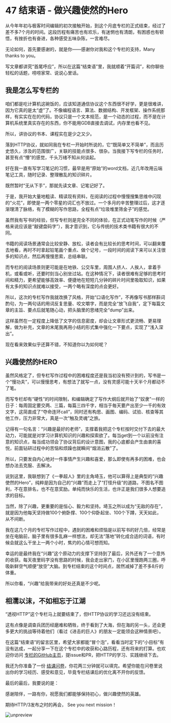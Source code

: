 
# 47 结束语 - 做兴趣使然的Hero

从今年年初与极客时间编辑的初次接触开始，到这个月底专栏的正式结束，经过了差不多7个月的时间。这段历程有痛苦也有欢乐，有迷惘也有清朗，有困惑也有顿悟，有挫折也有奋进，各种感受五味杂陈，一言难尽。

无论如何，首先要感谢的，就是你——感谢你对我和这个专栏的支持，Many thanks to you。

写文章都讲究“首尾呼应”，所以在这篇“结束语”里，我就顺着“开篇词”，和你聊些轻松的话题，唠唠家常、说说心里话。

## 我是怎么写专栏的

咱们都是吃计算机这碗饭的，应该知道通信协议这个东西很不好学，更是很难讲，因为它真的是太“虚”了。不像编程语言、算法、数据结构、开发框架、操作系统那样，有实实在在的代码，协议只是一个文本规范，是一个动态的过程，而不是在计算机系统里真实存在的东西，你不能用GDB直接去调试，内存里也看不见。

所以，讲协议的书本、课程实在是少之又少。

落到HTTP协议，就如同我在专栏一开始时所说的，它“既简单又不简单”，而且历史悠久，涉及的范围很广，关联的技能点很多、很杂。当我接下写专栏的任务时，甚至有点“懵”的感觉，千头万绪不知从何谈起。

好在我一直有写学习笔记的习惯，最早是用“原始”的word文档，近几年改用云端笔记工具，随时记录、整理散乱的知识碎片。

既然暂时“无从下手”，那就先读文章、记笔记好了。

于是，我开始大量地粗读、精读现有资料，在阅读的过程中慢慢搜集思维中闪现的“火花”，即使是一两个零星的词汇也不放过。一个多月的辛苦整理过后，这才逐渐理清了脉络，有了模糊的写作思路，全程有点“垃圾堆里筛金子”的感觉。

虽然我有写书的经验，但写专栏则是完全不同的体验，在正式动笔写作的时候（严格来说应该是“敲键盘码字”），我才意识到，它与传统的技术类书籍有很大的不同。

书籍的阅读场景通常会比较安静、放松，读者会有比较长的思考时间，可以翻来覆去地看，再时不时拿起铅笔画个重点、做个记号，一段时间的阅读下来可以关注很多的知识点，然后再慢慢思索，总结串联。

而专栏的阅读场景则更可能是在地铁、公交车里，周围人挤人、人挨人，拿着手机，或看或听，还要时刻当心别坐过站。在这种情况下，读者很难有足够的思考时间和精力，更希望能够高效率、便捷地在短短几分钟的碎片时间里吸取知识，如果有太多的知识点就难以接受，一两个略有深度的点会更好。

所以，这次的专栏写作我就改换了风格，开始“口语化写作”，不再像写书那样斟词酌句，为一两句话的用词反复思量、咬文嚼字，而是完全“放飞自我”，定下每篇文章的主旨、要点后就笔随心动，把头脑里的思绪完全“dump”出来。

这样虽然在一定程度上降低了文字的信息密度，却会让文章形式更流畅、更易理解，做为补充，文章的末尾我再用小结的形式集中强化一下要点，实现了“浅入深出”。

现在看来效果似乎还算不错，不知道你以为如何呢？

## 兴趣使然的HERO

虽然风格定了，但专栏写作过程中的困难程度还是我当初没有预计到的，写书是一个“慢功夫”，可以慢慢思考，有想法了就写一点，没有灵感可能十天半个月都动不了笔。

而写专栏却有“硬性”的时间限制，和编辑确定了写作大纲后就开始了“奴隶”一样的日子：每周固定要交两、三篇，每篇三四千字，相当于毎天要产出至少一千的有效文字，这简直成了“夺命连环call”，同时还有构思、画图、编码、试验、核查等其他工作，压力非常大，真是一次“触及灵魂”之旅。

记得有一句名言：“兴趣是最好的老师”，支撑着我把这个专栏按时交付下去的最大动力，可能就是对学习计算机知识的兴趣和探索欲了。每当get到一个以前没有注意的知识点，每当成功领会了协议背后的设计意图，我的心底都会产生由衷的喜悦，前面钻研过程中的苦恼和烦躁也就瞬间“烟消云散”了。

所以，只要发自内心地对一件事情产生兴趣和喜爱，那么即使有再多的困难，也会想办法去克服、去解决。

说到这里，我联想到了《一拳超人》里的主角埼玉，他可以算得上是典型的“兴趣使然的Hero”，纯粹是因为自己的“兴趣”而走上了“打怪升级”的道路，不图名不图利，不在意排名，也不在意奖励。单纯而快乐的生活，也许正是我们很多人想要追求的目标。

当然，除了兴趣，更重要的是恒心、毅力和坚持。埼玉之所以成为“无敌的存在”，就是因为他每天坚持做100个俯卧撑、100个仰卧起坐、100个下蹲，天天如此，从不间断。

我在这几个月的专栏写作过程中，遇到的困难和烦恼是以前写书的好几倍，经常是坐在电脑前，脑子里有很多乱麻一样想法，却无法“落地”转化成合适的词语，有时候会就这么干坐上一两个小时，焦灼的心情可想而知。

幸运的是最终我在“兴趣”这个原动力的支撑下坚持到了最后，另外还有了一个意外的收获。每天夜里码字没有思路的时候，我会走出家门，在小区里慢跑两三圈，呼吸新鲜空气顺便“放空”大脑。到专栏结束的这个时间点，居然减掉了差不多8斤的体重。

所以你看，“兴趣”给我带来的好处还真是不少呢。

## 相濡以沫，不如相忘于江湖

“透视HTTP”这个专栏马上就要结束了，但HTTP协议的学习还远没有结束。

这有点像是调查兵团历经磨难和牺牲，终于看到了大海，但在海的另一头，还会更多更大的挑战等待着他们（看过《进击的巨人》的朋友一定能领会这种情景吧）。

在这篇“结束语”的留言区里，希望大家都能“冒个泡”，看看当时定下的“小目标”有没有达成，一起分享一下在这个专栏中的收获和心路历程，还有将来的打算。也欢迎你访问 [专栏的GitHub主页](https://github.com/chronolaw/http_study)，提issue和PR，把HTTP的学习、实践继续下去。

我还为你准备了一份 [结课问卷](https://jinshuju.net/f/tRGu0l)，你花两三分钟就可以填完。希望你能在问卷里说出你的学习经历、感受和意见，毕竟专栏结课后的优化离不开你的反馈。

最后的最后，我要说的是：

感谢陪伴，一路有你，祝愿我们都能够保持初心，做兴趣使然的英雄。

期待HTTP/3发布之时的再会， See you next mission！

![unpreview](/front-end/透视HTTP/65575a4f4fd668fb0cda13dd7b4b8053.png)
